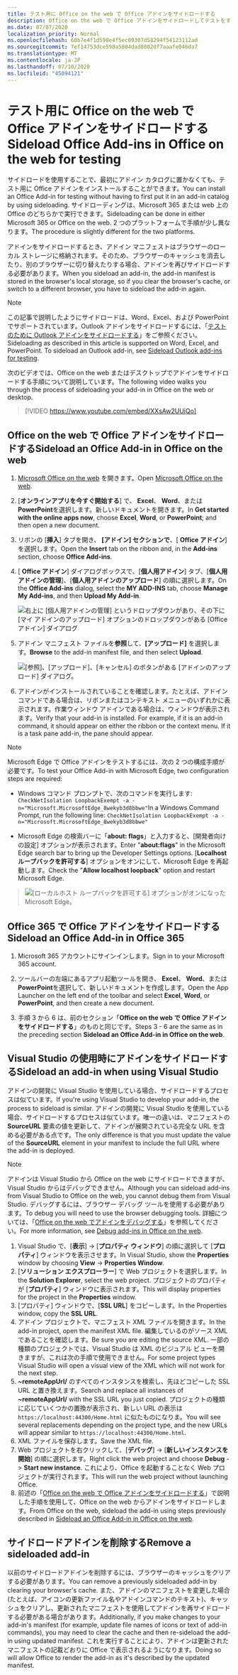 ```yaml
---
title: テスト用に Office on the web で Office アドインをサイドロードする
description: Office on the web で Office アドインをサイドロードしてテストをする
ms.date: 07/07/2020
localization_priority: Normal
ms.openlocfilehash: 60b7e4f1d598e4f5ec09307d58294f54123112ad
ms.sourcegitcommit: 7ef14753dce598a5804dad8802df7aaafe046da7
ms.translationtype: MT
ms.contentlocale: ja-JP
ms.lasthandoff: 07/10/2020
ms.locfileid: "45094121"
---
```

# <a name="sideload-office-add-ins-in-office-on-the-web-for-testing"></a><span data-ttu-id="9a938-103">テスト用に Office on the web で Office アドインをサイドロードする</span><span class="sxs-lookup"><span data-stu-id="9a938-103">Sideload Office Add-ins in Office on the web for testing</span></span>

<span data-ttu-id="9a938-104">サイドロードを使用することで、最初にアドイン カタログに置かなくても、テスト用に Office アドインをインストールすることができます。</span><span class="sxs-lookup"><span data-stu-id="9a938-104">You can install an Office Add-in for testing without having to first put it in an add-in catalog by using sideloading.</span></span> <span data-ttu-id="9a938-105">サイドローディングは、Microsoft 365 または web 上の Office のどちらかで実行できます。</span><span class="sxs-lookup"><span data-stu-id="9a938-105">Sideloading can be done in either Microsoft 365 or Office on the web.</span></span> <span data-ttu-id="9a938-106">2 つのプラットフォームで手順が少し異なります。</span><span class="sxs-lookup"><span data-stu-id="9a938-106">The procedure is slightly different for the two platforms.</span></span>

<span data-ttu-id="9a938-107">アドインをサイドロードするとき、アドイン マニフェストはブラウザーのローカル ストレージに格納されます。そのため、ブラウザーのキャッシュを消去したり、別のブラウザーに切り替えたりする場合、アドインを再びサイドロードする必要があります。</span><span class="sxs-lookup"><span data-stu-id="9a938-107">When you sideload an add-in, the add-in manifest is stored in the browser's local storage, so if you clear the browser's cache, or switch to a different browser, you have to sideload the add-in again.</span></span>

> [!NOTE]
> <span data-ttu-id="9a938-p102">この記事で説明したようにサイドロードは、Word、Excel、および PowerPoint でサポートされています。Outlook アドインをサイドロードするには、「[テストのために Outlook アドインをサイドロードする](../outlook/sideload-outlook-add-ins-for-testing.md)」をご参照ください。</span><span class="sxs-lookup"><span data-stu-id="9a938-p102">Sideloading as described in this article is supported on Word, Excel, and PowerPoint. To sideload an Outlook add-in, see [Sideload Outlook add-ins for testing](../outlook/sideload-outlook-add-ins-for-testing.md).</span></span>

<span data-ttu-id="9a938-110">次のビデオでは、Office on the web またはデスクトップでアドインをサイドロードする手順について説明しています。</span><span class="sxs-lookup"><span data-stu-id="9a938-110">The following video walks you through the process of sideloading your add-in in Office on the web or desktop.</span></span>

> [!VIDEO https://www.youtube.com/embed/XXsAw2UUiQo]

## <a name="sideload-an-office-add-in-in-office-on-the-web"></a><span data-ttu-id="9a938-111">Office on the web で Office アドインをサイドロードする</span><span class="sxs-lookup"><span data-stu-id="9a938-111">Sideload an Office Add-in in Office on the web</span></span>

1. <span data-ttu-id="9a938-112">[Microsoft Office on the web](https://office.live.com/) を開きます。</span><span class="sxs-lookup"><span data-stu-id="9a938-112">Open [Microsoft Office on the web](https://office.live.com/).</span></span>

2. <span data-ttu-id="9a938-113">[**オンラインアプリを今すぐ開始する**] で、 **Excel**、 **Word**、または**PowerPoint**を選択します。新しいドキュメントを開きます。</span><span class="sxs-lookup"><span data-stu-id="9a938-113">In **Get started with the online apps now**, choose **Excel**, **Word**, or **PowerPoint**; and then open a new document.</span></span>

3. <span data-ttu-id="9a938-114">リボンの [**挿入**] タブを開き、 **[アドイン] セクションで**、[ **Office アドイン**] を選択します。</span><span class="sxs-lookup"><span data-stu-id="9a938-114">Open the **Insert** tab on the ribbon and, in the **Add-ins** section, choose **Office Add-ins**.</span></span>

4. <span data-ttu-id="9a938-115">[ **Office アドイン**] ダイアログボックスで、[**個人用アドイン**] タブ、[**個人用アドインの管理**]、[**個人用アドインのアップロード**] の順に選択します。</span><span class="sxs-lookup"><span data-stu-id="9a938-115">On the **Office Add-ins** dialog, select the **MY ADD-INS** tab, choose **Manage My Add-ins**, and then **Upload My Add-in**.</span></span>

    ![右上に [個人用アドインの管理] というドロップダウンがあり、その下に [マイ アドインのアップロード] オプションのドロップダウンがある [Office アドイン] ダイアログ](../images/office-add-ins-my-account.png)

5. <span data-ttu-id="9a938-117">アドイン マニフェスト ファイルを**参照**して、**[アップロード]** を選択します。</span><span class="sxs-lookup"><span data-stu-id="9a938-117">**Browse** to the add-in manifest file, and then select **Upload**.</span></span>

    ![[参照]、[アップロード]、[キャンセル] のボタンがある [アドインのアップロード] ダイアログ。](../images/upload-add-in.png)

6. <span data-ttu-id="9a938-p103">アドインがインストールされていることを確認します。たとえば、アドイン コマンドである場合は、リボンまたはコンテキスト メニューのいずれかに表示されます。作業ウィンドウ アドインである場合は、ウィンドウが表示されます。</span><span class="sxs-lookup"><span data-stu-id="9a938-p103">Verify that your add-in is installed. For example, if it is an add-in command, it should appear on either the ribbon or the context menu. If it is a task pane add-in, the pane should appear.</span></span>

> [!NOTE]
><span data-ttu-id="9a938-122">Microsoft Edge で Office アドインをテストするには、次の 2 つの構成手順が必要です。</span><span class="sxs-lookup"><span data-stu-id="9a938-122">To test your Office Add-in with Microsoft Edge, two configuration steps are required:</span></span> 
>
> - <span data-ttu-id="9a938-123">Windows コマンド プロンプトで、次のコマンドを実行します: `CheckNetIsolation LoopbackExempt -a -n="Microsoft.MicrosoftEdge_8wekyb3d8bbwe"`</span><span class="sxs-lookup"><span data-stu-id="9a938-123">In a Windows Command Prompt, run the following line: `CheckNetIsolation LoopbackExempt -a -n="Microsoft.MicrosoftEdge_8wekyb3d8bbwe"`</span></span>
>
> - <span data-ttu-id="9a938-124">Microsoft Edge の検索バーに「**about: flags**」と入力すると、[開発者向けの設定] オプションが表示されます。</span><span class="sxs-lookup"><span data-stu-id="9a938-124">Enter "**about:flags**" in the Microsoft Edge search bar to bring up the Developer Settings options.</span></span>  <span data-ttu-id="9a938-125">[**Localhost ループバックを許可する**] オプションをオンにして、Microsoft Edge を再起動します。</span><span class="sxs-lookup"><span data-stu-id="9a938-125">Check the "**Allow localhost loopback**" option and restart Microsoft Edge.</span></span>

>    ![[ローカルホスト ループバックを許可する] オプションがオンになった Microsoft Edge。](../images/allow-localhost-loopback.png)

## <a name="sideload-an-office-add-in-in-office-365"></a><span data-ttu-id="9a938-127">Office 365 で Office アドインをサイドロードする</span><span class="sxs-lookup"><span data-stu-id="9a938-127">Sideload an Office Add-in in Office 365</span></span>

1. <span data-ttu-id="9a938-128">Microsoft 365 アカウントにサインインします。</span><span class="sxs-lookup"><span data-stu-id="9a938-128">Sign in to your Microsoft 365 account.</span></span>

2. <span data-ttu-id="9a938-129">ツールバーの左端にあるアプリ起動ツールを開き、 **Excel**、 **Word**、または**PowerPoint**を選択して、新しいドキュメントを作成します。</span><span class="sxs-lookup"><span data-stu-id="9a938-129">Open the App Launcher on the left end of the toolbar and select **Excel**, **Word**, or **PowerPoint**, and then create a new document.</span></span>

3. <span data-ttu-id="9a938-130">手順 3 から 6 は、前のセクション「**Office on the web で Office アドインをサイドロードする**」のものと同じです。</span><span class="sxs-lookup"><span data-stu-id="9a938-130">Steps 3 - 6 are the same as in the preceding section **Sideload an Office Add-in in Office on the web**.</span></span>

## <a name="sideload-an-add-in-when-using-visual-studio"></a><span data-ttu-id="9a938-131">Visual Studio の使用時にアドインをサイドロードする</span><span class="sxs-lookup"><span data-stu-id="9a938-131">Sideload an add-in when using Visual Studio</span></span>

<span data-ttu-id="9a938-132">アドインの開発に Visual Studio を使用している場合、サイドロードするプロセスは似ています。</span><span class="sxs-lookup"><span data-stu-id="9a938-132">If you're using Visual Studio to develop your add-in, the process to sideload is similar.</span></span> <span data-ttu-id="9a938-133">アドインの開発に Visual Studio を使用している場合、サイドロードするプロセスは似ています。唯一の違いは、マニフェストの **SourceURL** 要素の値を更新して、アドインが展開されている完全な URL を含める必要がある点です。</span><span class="sxs-lookup"><span data-stu-id="9a938-133">The only difference is that you must update the value of the **SourceURL** element in your manifest to include the full URL where the add-in is deployed.</span></span>

> [!NOTE]
> <span data-ttu-id="9a938-134">アドインは Visual Studio から Office on the web にサイドロードできますが、Visual Studio からはデバッグできません。</span><span class="sxs-lookup"><span data-stu-id="9a938-134">Although you can sideload add-ins from Visual Studio to Office on the web, you cannot debug them from Visual Studio.</span></span> <span data-ttu-id="9a938-135">デバッグするには、ブラウザー デバッグ ツールを使用する必要があります。</span><span class="sxs-lookup"><span data-stu-id="9a938-135">To debug you will need to use the browser debugging tools.</span></span> <span data-ttu-id="9a938-136">詳細については、「[Office on the web でアドインをデバッグする](debug-add-ins-in-office-online.md)」を参照してください。</span><span class="sxs-lookup"><span data-stu-id="9a938-136">For more information, see [Debug add-ins in Office on the web](debug-add-ins-in-office-online.md).</span></span>

1. <span data-ttu-id="9a938-137">Visual Studio で、[**表示**]  ->  [**プロパティ ウィンドウ**] の順に選択して [**プロパティ**] ウィンドウを表示させます。</span><span class="sxs-lookup"><span data-stu-id="9a938-137">In Visual Studio, show the **Properties** window by choosing **View** -> **Properties Window**.</span></span>
2. <span data-ttu-id="9a938-138">[**ソリューション エクスプローラー**] で Web プロジェクトを選択します。</span><span class="sxs-lookup"><span data-stu-id="9a938-138">In the **Solution Explorer**, select the web project.</span></span> <span data-ttu-id="9a938-139">プロジェクトのプロパティが [**プロパティ**] ウィンドウに表示されます。</span><span class="sxs-lookup"><span data-stu-id="9a938-139">This will display properties for the project in the **Properties** window.</span></span>
3. <span data-ttu-id="9a938-140">[プロパティ] ウィンドウで、[**SSL URL**] をコピーします。</span><span class="sxs-lookup"><span data-stu-id="9a938-140">In the Properties window, copy the **SSL URL**.</span></span>
4. <span data-ttu-id="9a938-141">アドイン プロジェクトで、マニフェスト XML ファイルを開きます。</span><span class="sxs-lookup"><span data-stu-id="9a938-141">In the add-in project, open the manifest XML file.</span></span> <span data-ttu-id="9a938-142">編集しているのがソース XML であることを確認します。</span><span class="sxs-lookup"><span data-stu-id="9a938-142">Be sure you are editing the source XML.</span></span> <span data-ttu-id="9a938-143">一部の種類のプロジェクトでは、Visual Studio は XML のビジュアル ビューを開きますが、これは次の手順で使用できません。</span><span class="sxs-lookup"><span data-stu-id="9a938-143">For some project types Visual Studio will open a visual view of the XML which will not work for the next step.</span></span>
5. <span data-ttu-id="9a938-144">**~remoteAppUrl/** のすべてのインスタンスを検索し、先ほどコピーした SSL URL と置き換えます。</span><span class="sxs-lookup"><span data-stu-id="9a938-144">Search and replace all instances of **~remoteAppUrl/** with the SSL URL you just copied.</span></span> <span data-ttu-id="9a938-145">プロジェクトの種類に応じていくつかの置換が表示され、新しい URL の表示は `https://localhost:44300/Home.html` に似たものになりま。</span><span class="sxs-lookup"><span data-stu-id="9a938-145">You will see several replacements depending on the project type, and the new URLs will appear similar to `https://localhost:44300/Home.html`.</span></span>
6. <span data-ttu-id="9a938-146">XML ファイルを保存します。</span><span class="sxs-lookup"><span data-stu-id="9a938-146">Save the XML file.</span></span>
7. <span data-ttu-id="9a938-147">Web プロジェクトを右クリックして、[**デバッグ**]  ->  [**新しいインスタンスを開始**] の順に選択します。</span><span class="sxs-lookup"><span data-stu-id="9a938-147">Right click the web project and choose **Debug** -> **Start new instance**.</span></span> <span data-ttu-id="9a938-148">これにより、Office を起動することなく Web プロジェクトが実行されます。</span><span class="sxs-lookup"><span data-stu-id="9a938-148">This will run the web project without launching Office.</span></span>
8. <span data-ttu-id="9a938-149">前述の「[Office on the web で Office アドインをサイドロードする](#sideload-an-office-add-in-in-office-on-the-web)」で説明した手順を使用して、Office on the web からアドインをサイドロードします。</span><span class="sxs-lookup"><span data-stu-id="9a938-149">From Office on the web, sideload the add-in using steps previously described in [Sideload an Office Add-in in Office on the web](#sideload-an-office-add-in-in-office-on-the-web).</span></span>

## <a name="remove-a-sideloaded-add-in"></a><span data-ttu-id="9a938-150">サイドロードアドインを削除する</span><span class="sxs-lookup"><span data-stu-id="9a938-150">Remove a sideloaded add-in</span></span>

<span data-ttu-id="9a938-151">以前のサイドロードアドインを削除するには、ブラウザーのキャッシュをクリアする必要があります。</span><span class="sxs-lookup"><span data-stu-id="9a938-151">You can remove a previously sideloaded add-in by clearing your browser's cache.</span></span> <span data-ttu-id="9a938-152">また、アドインのマニフェストを変更した場合 (たとえば、アイコンの更新ファイル名やアドインコマンドのテキスト)、キャッシュをクリアし、更新されたマニフェストを使用してアドインを再サイドロードする必要がある場合があります。</span><span class="sxs-lookup"><span data-stu-id="9a938-152">Additionally, if you make changes to your add-in's manifest (for example, update file names of icons or text of add-in commands), you may need to clear the cache and then re-sideload the add-in using updated manifest.</span></span> <span data-ttu-id="9a938-153">これを実行することにより、アドインは更新されたマニフェストの記載どおりに Office で表示されるようになります。</span><span class="sxs-lookup"><span data-stu-id="9a938-153">Doing so will allow Office to render the add-in as it's described by the updated manifest.</span></span>
